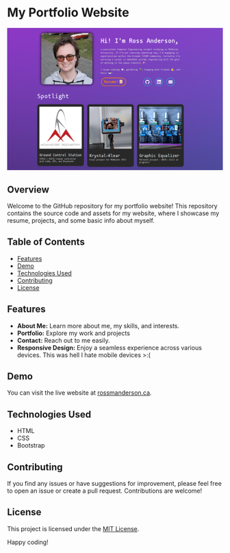 # My Portfolio Website

![Ross Anderson's Personal Website](assets/img/demo.png)

## Overview

Welcome to the GitHub repository for my portfolio website! This repository contains the source code and assets for my website, where I showcase my resume, projects, and some basic info about myself.

## Table of Contents

- [Features](#features)
- [Demo](#demo)
- [Technologies Used](#technologies-used)
- [Contributing](#contributing)
- [License](#license)

## Features

- **About Me:** Learn more about me, my skills, and interests.
- **Portfolio:** Explore my work and projects
- **Contact:** Reach out to me easily.
- **Responsive Design:** Enjoy a seamless experience across various devices. This was hell I hate mobile devices >:(

## Demo

You can visit the live website at [rossmanderson.ca](https://rossmanderson.ca).

## Technologies Used

- HTML
- CSS
- Bootstrap

## Contributing

If you find any issues or have suggestions for improvement, please feel free to open an issue or create a pull request. Contributions are welcome!

## License

This project is licensed under the [MIT License](LICENSE).

Happy coding!
